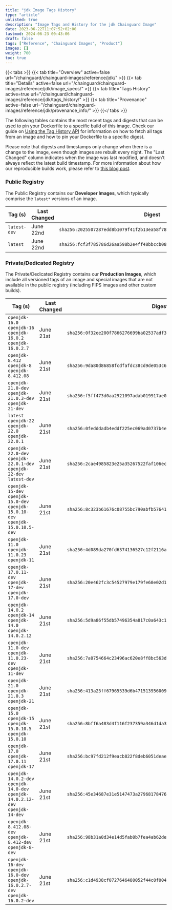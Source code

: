 ```yaml
---
title: "jdk Image Tags History"
type: "article"
unlisted: true
description: "Image Tags and History for the jdk Chainguard Image"
date: 2023-06-22T11:07:52+02:00
lastmod: 2024-06-23 00:43:06
draft: false
tags: ["Reference", "Chainguard Images", "Product"]
images: []
weight: 700
toc: true
---
```


{{< tabs >}}
{{< tab title="Overview" active=false url="/chainguard/chainguard-images/reference/jdk/" >}}
{{< tab title="Details" active=false url="/chainguard/chainguard-images/reference/jdk/image_specs/" >}}
{{< tab title="Tags History" active=true url="/chainguard/chainguard-images/reference/jdk/tags_history/" >}}
{{< tab title="Provenance" active=false url="/chainguard/chainguard-images/reference/jdk/provenance_info/" >}}
{{</ tabs >}}

The following tables contains the most recent tags and digests that can be used to pin your Dockerfile to a specific build of this image. Check our guide on [Using the Tag History API](/chainguard/chainguard-images/using-the-tag-history-api/) for information on how to fetch all tags from an image and how to pin your Dockerfile to a specific digest.

Please note that digests and timestamps only change when there is a change to the image, even though images are rebuilt every night. The "Last Changed" column indicates when the image was last modified, and doesn't always reflect the latest build timestamp. For more information about how our reproducible builds work, please refer to [this blog post](https://www.chainguard.dev/unchained/reproducing-chainguards-reproducible-image-builds).

### Public Registry
The Public Registry contains our **Developer Images**, which typically comprise the `latest*` versions of an image.

| Tag (s)       | Last Changed | Digest                                                                    |
|---------------|--------------|---------------------------------------------------------------------------|
|  `latest-dev` | June 22nd    | `sha256:2025507287edd8b1079f41f2b13ea58f78b82b8b3dbb1c2af5b2567f5550592b` |
|  `latest`     | June 22nd    | `sha256:fcf3f785786d26aa598b2e4ff48bbccb0858a09d92b440af95d5a89d81db2740` |


### Private/Dedicated Registry
The Private/Dedicated Registry contains our **Production Images**, which include all versioned tags of an image and special images that are not available in the public registry (including FIPS images and other custom builds).

| Tag (s)                                                                            | Last Changed | Digest                                                                    |
|------------------------------------------------------------------------------------|--------------|---------------------------------------------------------------------------|
|  `openjdk-16.0` `openjdk-16` `openjdk-16.0.2` `openjdk-16.0.2.7`                   | June 21st    | `sha256:0f32ee200f7866276699ba02537adf31c0b241d39769873f4b5e3ae7427acf4d` |
|  `openjdk-8.412` `openjdk-8` `openjdk-8.412.08`                                    | June 21st    | `sha256:9da80d86858fcdfafdc38cd9de053c6a7d58546fefb0b189f85ece800913e62c` |
|  `openjdk-21.0-dev` `openjdk-21.0.3-dev` `openjdk-21-dev`                          | June 21st    | `sha256:f5ff473d0aa2921097adab019917ae06e8fd7fcb827a532a5aa6e117f7870ec8` |
|  `latest` `openjdk-22` `openjdk-22.0` `openjdk-22.0.1`                             | June 21st    | `sha256:0fedddadb4eddf225ec069ad0737b4ecf96c2fb2e0823bb9fb45d75761a00f91` |
|  `openjdk-22.0-dev` `openjdk-22.0.1-dev` `openjdk-22-dev` `latest-dev`             | June 21st    | `sha256:2cae4985823e25a35267522faf106ec0c418244fa06bf5b1e5b61e7325b7f19a` |
|  `openjdk-15-dev` `openjdk-15.0-dev` `openjdk-15.0.10-dev` `openjdk-15.0.10.5-dev` | June 21st    | `sha256:8c323b61676c08755bc790abfb576410959b7dc8088077a17e9a3593467fe059` |
|  `openjdk-11.0` `openjdk-11.0.23` `openjdk-11`                                     | June 21st    | `sha256:4d089da270fd6374136527c12f2116a4895633a2846114ced96627f86b04e82e` |
|  `openjdk-17.0.11-dev` `openjdk-17-dev` `openjdk-17.0-dev`                         | June 21st    | `sha256:20e462fc3c54527979e179fe60e02d1670fdafd56fb84d96ac76b76c90549a24` |
|  `openjdk-14.0.2` `openjdk-14` `openjdk-14.0` `openjdk-14.0.2.12`                  | June 21st    | `sha256:5d9a86f55db57496354a817c0a643c193f1b31da9121986e4407f7eee9bfb862` |
|  `openjdk-11.0-dev` `openjdk-11.0.23-dev` `openjdk-11-dev`                         | June 21st    | `sha256:7a0754664c23496ac620e8ff8bc563d9c4436d970a7e342f7bc369a9279f61f0` |
|  `openjdk-21.0` `openjdk-21.0.3` `openjdk-21`                                      | June 21st    | `sha256:413a23ff67965539d6b4715139560090d67ba2e78e0d977f09c620fe675a9214` |
|  `openjdk-15.0` `openjdk-15` `openjdk-15.0.10.5` `openjdk-15.0.10`                 | June 21st    | `sha256:8bff6a483d4f116f237359a346d1da36820132a394376d0cc37fae751ec1134a` |
|  `openjdk-17.0` `openjdk-17.0.11` `openjdk-17`                                     | June 21st    | `sha256:bc97fd212f9eacb822f8deb6051deae5a673508051e3c0259213a4181a0f50a7` |
|  `openjdk-14.0.2-dev` `openjdk-14.0-dev` `openjdk-14.0.2.12-dev` `openjdk-14-dev`  | June 21st    | `sha256:45e34687e31e5147473a27968178476b730902727a09c51214eeaab32704951c` |
|  `openjdk-8.412.08-dev` `openjdk-8.412-dev` `openjdk-8-dev`                        | June 21st    | `sha256:98b31a0d34e14d5fab0b7fea4ab62de9d6b6acfd744ac89450f0d8b09cd05ff3` |
|  `openjdk-16-dev` `openjdk-16.0-dev` `openjdk-16.0.2.7-dev` `openjdk-16.0.2-dev`   | June 21st    | `sha256:c1d4938cf0727646480052f44c0f004e62e4f6399978b79df4f5eb957b2508b0` |

